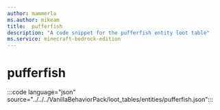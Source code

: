 ```yaml
---
author: mammerla
ms.author: mikeam
title:  pufferfish
description: "A code snippet for the pufferfish entity loot table"
ms.service: minecraft-bedrock-edition
---
```


# pufferfish

:::code language="json" source="../../../VanillaBehaviorPack/loot_tables/entities/pufferfish.json":::
